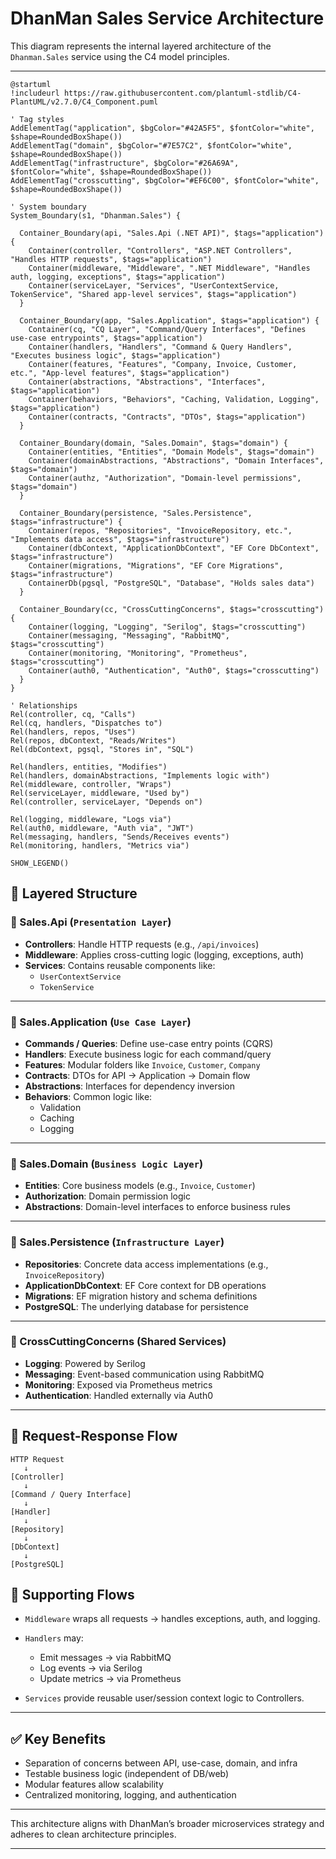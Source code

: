 # DhanMan Sales Service Architecture

This diagram represents the internal layered architecture of the `Dhanman.Sales` service using the C4 model principles.

---
```plantuml
@startuml
!includeurl https://raw.githubusercontent.com/plantuml-stdlib/C4-PlantUML/v2.7.0/C4_Component.puml

' Tag styles
AddElementTag("application", $bgColor="#42A5F5", $fontColor="white", $shape=RoundedBoxShape())
AddElementTag("domain", $bgColor="#7E57C2", $fontColor="white", $shape=RoundedBoxShape())
AddElementTag("infrastructure", $bgColor="#26A69A", $fontColor="white", $shape=RoundedBoxShape())
AddElementTag("crosscutting", $bgColor="#EF6C00", $fontColor="white", $shape=RoundedBoxShape())

' System boundary
System_Boundary(s1, "Dhanman.Sales") {

  Container_Boundary(api, "Sales.Api (.NET API)", $tags="application") {
    Container(controller, "Controllers", "ASP.NET Controllers", "Handles HTTP requests", $tags="application")
    Container(middleware, "Middleware", ".NET Middleware", "Handles auth, logging, exceptions", $tags="application")
    Container(serviceLayer, "Services", "UserContextService, TokenService", "Shared app-level services", $tags="application")
  }

  Container_Boundary(app, "Sales.Application", $tags="application") {
    Container(cq, "CQ Layer", "Command/Query Interfaces", "Defines use-case entrypoints", $tags="application")
    Container(handlers, "Handlers", "Command & Query Handlers", "Executes business logic", $tags="application")
    Container(features, "Features", "Company, Invoice, Customer, etc.", "App-level features", $tags="application")
    Container(abstractions, "Abstractions", "Interfaces", $tags="application")
    Container(behaviors, "Behaviors", "Caching, Validation, Logging", $tags="application")
    Container(contracts, "Contracts", "DTOs", $tags="application")
  }

  Container_Boundary(domain, "Sales.Domain", $tags="domain") {
    Container(entities, "Entities", "Domain Models", $tags="domain")
    Container(domainAbstractions, "Abstractions", "Domain Interfaces", $tags="domain")
    Container(authz, "Authorization", "Domain-level permissions", $tags="domain")
  }

  Container_Boundary(persistence, "Sales.Persistence", $tags="infrastructure") {
    Container(repos, "Repositories", "InvoiceRepository, etc.", "Implements data access", $tags="infrastructure")
    Container(dbContext, "ApplicationDbContext", "EF Core DbContext", $tags="infrastructure")
    Container(migrations, "Migrations", "EF Core Migrations", $tags="infrastructure")
    ContainerDb(pgsql, "PostgreSQL", "Database", "Holds sales data")
  }

  Container_Boundary(cc, "CrossCuttingConcerns", $tags="crosscutting") {
    Container(logging, "Logging", "Serilog", $tags="crosscutting")
    Container(messaging, "Messaging", "RabbitMQ", $tags="crosscutting")
    Container(monitoring, "Monitoring", "Prometheus", $tags="crosscutting")
    Container(auth0, "Authentication", "Auth0", $tags="crosscutting")
  }
}

' Relationships
Rel(controller, cq, "Calls")
Rel(cq, handlers, "Dispatches to")
Rel(handlers, repos, "Uses")
Rel(repos, dbContext, "Reads/Writes")
Rel(dbContext, pgsql, "Stores in", "SQL")

Rel(handlers, entities, "Modifies")
Rel(handlers, domainAbstractions, "Implements logic with")
Rel(middleware, controller, "Wraps")
Rel(serviceLayer, middleware, "Used by")
Rel(controller, serviceLayer, "Depends on")

Rel(logging, middleware, "Logs via")
Rel(auth0, middleware, "Auth via", "JWT")
Rel(messaging, handlers, "Sends/Receives events")
Rel(monitoring, handlers, "Metrics via")

SHOW_LEGEND()
```


## 🧱 Layered Structure

### 🔹 Sales.Api (`Presentation Layer`)
- **Controllers**: Handle HTTP requests (e.g., `/api/invoices`)
- **Middleware**: Applies cross-cutting logic (logging, exceptions, auth)
- **Services**: Contains reusable components like:
  - `UserContextService`
  - `TokenService`

---

### 🔹 Sales.Application (`Use Case Layer`)
- **Commands / Queries**: Define use-case entry points (CQRS)
- **Handlers**: Execute business logic for each command/query
- **Features**: Modular folders like `Invoice`, `Customer`, `Company`
- **Contracts**: DTOs for API → Application → Domain flow
- **Abstractions**: Interfaces for dependency inversion
- **Behaviors**: Common logic like:
  - Validation
  - Caching
  - Logging

---

### 🔹 Sales.Domain (`Business Logic Layer`)
- **Entities**: Core business models (e.g., `Invoice`, `Customer`)
- **Authorization**: Domain permission logic
- **Abstractions**: Domain-level interfaces to enforce business rules

---

### 🔹 Sales.Persistence (`Infrastructure Layer`)
- **Repositories**: Concrete data access implementations (e.g., `InvoiceRepository`)
- **ApplicationDbContext**: EF Core context for DB operations
- **Migrations**: EF migration history and schema definitions
- **PostgreSQL**: The underlying database for persistence

---

### 🔸 CrossCuttingConcerns (Shared Services)
- **Logging**: Powered by Serilog
- **Messaging**: Event-based communication using RabbitMQ
- **Monitoring**: Exposed via Prometheus metrics
- **Authentication**: Handled externally via Auth0

---

## 🔁 Request-Response Flow

```text
HTTP Request
   ↓
[Controller]
   ↓
[Command / Query Interface]
   ↓
[Handler]
   ↓
[Repository]
   ↓
[DbContext]
   ↓
[PostgreSQL]
```

## 🔗 Supporting Flows

- `Middleware` wraps all requests → handles exceptions, auth, and logging.

- `Handlers` may:
  - Emit messages → via RabbitMQ
  - Log events → via Serilog
  - Update metrics → via Prometheus

- `Services` provide reusable user/session context logic to Controllers.

---

## ✅ Key Benefits

- Separation of concerns between API, use-case, domain, and infra  
- Testable business logic (independent of DB/web)  
- Modular features allow scalability  
- Centralized monitoring, logging, and authentication  

---

This architecture aligns with DhanMan’s broader microservices strategy and adheres to clean architecture principles.

---


